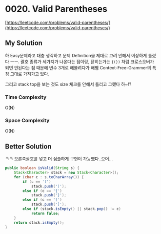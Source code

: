 # 0020. Valid Parentheses

[https://leetcode.com/problems/valid-parentheses/](https://leetcode.com/problems/valid-parentheses/)    

## My Solution
하 Easy문제라고 대충 생각하고 문제 Definition을 제대로 고려 안해서 이상하게 틀렸다 ㅡㅡ.
괄호 종류가 세가지가 나온다는 점이랑, 닫히는거는 `{(})` 처럼 크로스오버가 되면 안된다는 점 때문에 변수 3개로 해볼려다가 해멤
Context-Free-Grammer의 특징 그대로 가져가고 있다.

그리고 stack top을 보는 것도 size 체크를 안해서 틀리고 그랬다 하~!?

### Time Complexity
O(N)
### Space Complexity
O(N)

## Better Solution
ㅋㅋ 오른쪽괄호를 넣고 더 심플하게 구현이 가능했다..으어...
```java
public boolean isValid(String s) {
	Stack<Character> stack = new Stack<Character>();
	for (char c : s.toCharArray()) {
		if (c == '(')
			stack.push(')');
		else if (c == '{')
			stack.push('}');
		else if (c == '[')
			stack.push(']');
		else if (stack.isEmpty() || stack.pop() != c)
			return false;
	}
	return stack.isEmpty();
}
```